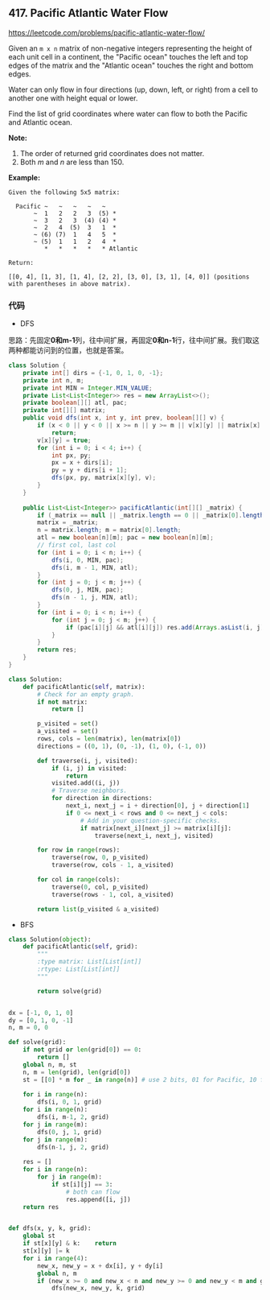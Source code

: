 ## 417. Pacific Atlantic Water Flow

https://leetcode.com/problems/pacific-atlantic-water-flow/

Given an `m x n` matrix of non-negative integers representing the height of each unit cell in a continent, the "Pacific ocean" touches the left and top edges of the matrix and the "Atlantic ocean" touches the right and bottom edges.

Water can only flow in four directions (up, down, left, or right) from a cell to another one with height equal or lower.

Find the list of grid coordinates where water can flow to both the Pacific and Atlantic ocean.

**Note:**

1. The order of returned grid coordinates does not matter.
2. Both *m* and *n* are less than 150.

 

**Example:**

```
Given the following 5x5 matrix:

  Pacific ~   ~   ~   ~   ~ 
       ~  1   2   2   3  (5) *
       ~  3   2   3  (4) (4) *
       ~  2   4  (5)  3   1  *
       ~ (6) (7)  1   4   5  *
       ~ (5)  1   1   2   4  *
          *   *   *   *   * Atlantic

Return:

[[0, 4], [1, 3], [1, 4], [2, 2], [3, 0], [3, 1], [4, 0]] (positions with parentheses in above matrix).
```

### 代码

- DFS 

思路：先固定**0和m-1**列，往中间扩展，再固定**0和n-1**行，往中间扩展。我们取这两种都能访问到的位置，也就是答案。

```java
class Solution {
    private int[] dirs = {-1, 0, 1, 0, -1};
    private int n, m;
    private int MIN = Integer.MIN_VALUE;
    private List<List<Integer>> res = new ArrayList<>();
    private boolean[][] atl, pac;
    private int[][] matrix;
    public void dfs(int x, int y, int prev, boolean[][] v) {
        if (x < 0 || y < 0 || x >= n || y >= m || v[x][y] || matrix[x][y] < prev)
            return;
        v[x][y] = true;
        for (int i = 0; i < 4; i++) {
            int px, py;
            px = x + dirs[i];
            py = y + dirs[i + 1];
            dfs(px, py, matrix[x][y], v);
        }
    }
    
    public List<List<Integer>> pacificAtlantic(int[][] _matrix) {
        if (_matrix == null || _matrix.length == 0 || _matrix[0].length == 0) return res;
        matrix = _matrix;
        n = matrix.length; m = matrix[0].length;
        atl = new boolean[n][m]; pac = new boolean[n][m];
        // first col, last col
        for (int i = 0; i < n; i++) {
            dfs(i, 0, MIN, pac);
            dfs(i, m - 1, MIN, atl);
        }
        for (int j = 0; j < m; j++) {
            dfs(0, j, MIN, pac);
            dfs(n - 1, j, MIN, atl);
        }
        for (int i = 0; i < n; i++) {
            for (int j = 0; j < m; j++) {
                if (pac[i][j] && atl[i][j]) res.add(Arrays.asList(i, j));
            }
        }
        return res;
    }
}
```



```python
class Solution:
    def pacificAtlantic(self, matrix):
        # Check for an empty graph.
        if not matrix:
            return []

        p_visited = set()
        a_visited = set()
        rows, cols = len(matrix), len(matrix[0])
        directions = ((0, 1), (0, -1), (1, 0), (-1, 0))

        def traverse(i, j, visited):
            if (i, j) in visited:
                return
            visited.add((i, j))
            # Traverse neighbors.
            for direction in directions:
                next_i, next_j = i + direction[0], j + direction[1]
                if 0 <= next_i < rows and 0 <= next_j < cols:
                    # Add in your question-specific checks.
                    if matrix[next_i][next_j] >= matrix[i][j]:
                        traverse(next_i, next_j, visited)

        for row in range(rows):
            traverse(row, 0, p_visited)
            traverse(row, cols - 1, a_visited)

        for col in range(cols):
            traverse(0, col, p_visited)
            traverse(rows - 1, col, a_visited)

        return list(p_visited & a_visited)
```



- BFS

```python
class Solution(object):
    def pacificAtlantic(self, grid):
        """
        :type matrix: List[List[int]]
        :rtype: List[List[int]]
        """

        return solve(grid)


dx = [-1, 0, 1, 0]
dy = [0, 1, 0, -1]
n, m = 0, 0

def solve(grid):
    if not grid or len(grid[0]) == 0:
        return []
    global n, m, st
    n, m = len(grid), len(grid[0])
    st = [[0] * m for _ in range(n)] # use 2 bits, 01 for Pacific, 10 for Atlantic, 11 for both
    
    for i in range(n):
        dfs(i, 0, 1, grid)
    for i in range(n):
        dfs(i, m-1, 2, grid)
    for j in range(m):
        dfs(0, j, 1, grid)
    for j in range(m):
        dfs(n-1, j, 2, grid)
        
    res = []
    for i in range(n):
        for j in range(m):
            if st[i][j] == 3:
                # both can flow
                res.append([i, j])
    return res


def dfs(x, y, k, grid):
    global st
    if st[x][y] & k:    return
    st[x][y] |= k
    for i in range(4):
        new_x, new_y = x + dx[i], y + dy[i]
        global n, m
        if (new_x >= 0 and new_x < n and new_y >= 0 and new_y < m and grid[x][y] <= grid[new_x][new_y]):
            dfs(new_x, new_y, k, grid)
```


